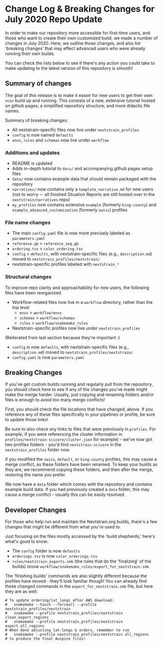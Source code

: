 # Change Log & Breaking Changes for July 2020 Repo Update

In order to make our repository more accessible for first-time users, and those who want to create their own customized build, we made a number of changes in July 2020.
Here, we outline those changes, and also list 'breaking changes' that may effect advanced users who were already running their own builds. 

You can check the lists below to see if there's any action you could take to make updating to the latest version of this repository is smooth!

## Summary of changes  

The goal of this release is to make it easier for new users to get their own `ncov` build up and running. This consists of a new, extensive tutorial hosted on github pages; a simplified repository structure; and more didactic file names. 

Summary of breaking changes:    
- All nextstrain-specific files now live under `nextstrain_profiles`  
- `config` is now named `defaults`  
- `envs`, `rules` and `schemas` now live under `workflow`  

### Additions and updates    
- README is updated  
- Adds in-depth tutorial to `docs/` and accompanying github pages setup files  
- `data/` now contains example data that should remain packaged with the repository  
- `narratives/` now contains only a `template_narrative.md` for new users (not to worry -- all finished Situation Reports are still hosted over in the `nextstrain/narratives` repo)  
- `my_profiles` now contains extensive `example` (formerly `king-county`) and `example_advanced_customization` (formerly `swiss`) profiles  

### File name changes  
- The main `config.yaml` file is now more precisely labeled as `parameters.yaml`  
- `reference.gb` > `reference_seq.gb`  
- `ordering.tsv` > `color_ordering.tsv`  
- `config` > `defaults`, with nextstrain-specific files (e.g., `description.md`) moved to `nextstrain_profiles/nextstrain/`  
- nextstrain-specific profiles labeled with `nextstrain_*`  


### Structural changes  
To improve repo clarity and approachability for new users, the following files have been reorganized.
- Workflow-related files now live in a `workflow` directory, rather than the top level  
  - `envs` > `workflow/envs`  
  - `schemas` > `workflow/schemas`  
  - `rules` > `workflow/snakemake_rules`  
- Nextstrain-specific profiles now live under `nextstrain_profiles`  

(Reiterated from last section because they're important :)
- `config` is now `defaults`, with nextstrain-specific files (e.g., `description.md`) moved to `nextstrain_profiles/nextstrain/`  
- `config.yaml` is now `parameters.yaml`

## Breaking Changes

If you've got custom builds running and regularly pull from the repository, you should check here to see if any of the changes you've made might make the merge harder.
Usually, just copying and renaming folders and/or files is enough to avoid too many merge conflicts!

First, you should check the file locations that have changed, above.
If you reference any of these files specifically in your pipelines or profile, be sure to update those links!

Be sure to also check any links to files that were previously in `profiles`. 
For example, if you were referencing the cluster information in `profiles/nextstrain-scicore/cluster.json` for example) - we've now got two profiles folders - you'd find `nextstrain-scicore` in the `nextstrain_profiles` folder now.

If you modified the `swiss`, `default`, or `king-county` profiles, this may cause a merge conflict, as these folders have been renamed.
To keep your builds as they are, we recommend copying these folders, and then after the merge, restoring the name you prefer.

We now have a `data` folder which comes with the repository and contains example build data.
If you had previously created a `data` folder, this may cause a merge conflict - usually this can be easily resolved.


## Developer Changes

For those who help run and maintain the Nextstrain.org builds, there's a few changes that might be different from what you're used to.

Just focusing on the files mostly accessed by the 'build shepherds,' here's what's good to know:
- The `config` folder is now `defaults`
- `orderings.tsv` is now `color_orderings.tsv`
- `rules/nextstrain_exports.smk` (the rules that do the 'finalizing' of the builds) isnow `workflow/snakemake_rules/export_for_nextstrain.smk`

The 'finishing builds' commands are also slightly different because the profiles have moved - they'll look familiar though!
You can already find these changed commands in the `export_for_nextstrain.smk` file, but here they are as well:

```
# To update ordering/lat_longs after AWS download:
#   snakemake --touch --forceall --profile nextstrain_profiles/nextstrain
#   snakemake --profile nextstrain_profiles/nextstrain clean_export_regions
#   snakemake --profile nextstrain_profiles/nextstrain export_all_regions
# When done adjusting lat-longs & orders, remember to run
#   snakemake --profile nextstrain_profiles/nextstrain all_regions
# to produce the final Auspice files!
```